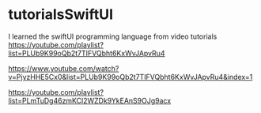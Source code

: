 # tutorialsSwiftUI
I learned the swiftUI programming language from video tutorials
 <https://youtube.com/playlist?list=PLUb9K99oQb2t7TIFVQbht6KxWvJApvRu4>
 
 https://www.youtube.com/watch?v=PjyzHHE5Cx0&list=PLUb9K99oQb2t7TIFVQbht6KxWvJApvRu4&index=1
 
 https://youtube.com/playlist?list=PLmTuDg46zmKCl2WZDk9YkEAnS9OJg9acx
